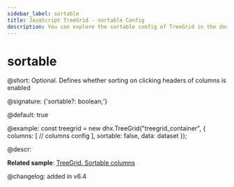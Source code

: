 ```yaml
---
sidebar_label: sortable
title: JavaScript TreeGrid - sortable Config 
description: You can explore the sortable config of TreeGrid in the documentation of the DHTMLX JavaScript UI library. Browse developer guides and API reference, try out code examples and live demos, and download a free 30-day evaluation version of DHTMLX Suite.
---
```


# sortable

@short: Optional. Defines whether sorting on clicking headers of columns is enabled

@signature: {'sortable?: boolean;'}

@default: true

@example:
const treegrid = new dhx.TreeGrid("treegrid_container", {
    columns: [
        // columns config
    ],
    sortable: false, 
    data: dataset
});

@descr:

**Related sample**: [TreeGrid. Sortable columns](https://snippet.dhtmlx.com/r4xfph82)

@changelog: added in v6.4

[comment]: # (@related: treegrid/configuration.md#sortable-columns)
